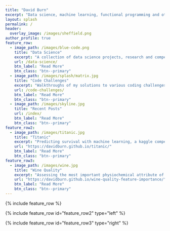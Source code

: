 ```yaml
---
title: "David Burn"
excerpt: "Data science, machine learning, functional programming and other projects"
layout: splash
permalink: /
header:
  overlay_image: /images/sheffield.png
author_profile: true
feature_row:
  - image_path: /images/blue-code.png
    title: "Data Science"
    excerpt: "A collection of data science projects, research and competition entries"
    url: /data-science/
    btn_label: "Read More"
    btn_class: "btn--primary"
  - image_path: /images/splash/matrix.jpg
    title: "Code Challenges"
    excerpt: "Walkthroughs of my solutions to various coding challenges"
    url: /code-challenges/
    btn_label: "Read More"
    btn_class: "btn--primary"
  - image_path: /images/skyline.jpg
    title: "Recent Posts"
    url: /index/
    btn_label: "Read More"
    btn_class: "btn--primary"
feature_row2:
  - image_path: /images/titanic.jpg
    title: "Titanic"
    excerpt: "Predicting survival with machine learning, a kaggle competition entry."
    url: "https://davidburn.github.io/titanic/"
    btn_label: "Read More"
    btn_class: "btn--primary"
feature_row3:
  - image_path: /images/wine.jpg
    title: "Wine Quality"
    excerpt: "Assessing the most important physiochemical attribute of wine when assigning a quality rating"
    url: "https://davidburn.github.io/wine-quality-feature-importance/"
    btn_label: "Read More"
    btn_class: "btn--primary"
---
```


{% include feature_row %}

{% include feature_row id="feature_row2" type="left" %}

{% include feature_row id="feature_row3" type="right" %}
